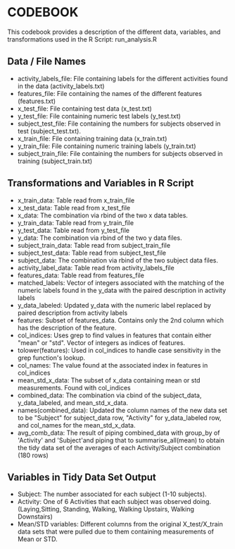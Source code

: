 # CODEBOOK

This codebook provides a description of the different data, variables, and 
transformations used in the R Script: run_analysis.R

## Data / File Names

 - activity_labels_file: File containing labels for the different activities found in the data (activity_labels.txt)
 - features_file: File containing the names of the different features (features.txt)
 - x_test_file: File containing test data (x_test.txt)
 - y_test_file: File containing numeric test labels (y_test.txt)
 - subject_test_file: File containing the numbers for subjects observed in test (subject_test.txt).
 - x_train_file: File containing training data (x_train.txt)
 - y_train_file: File containing numeric training labels (y_train.txt)
 - subject_train_file: File containing the numbers for subjects observed in training (subject_train.txt)

## Transformations and Variables in R Script
 - x_train_data: Table read from x_train_file
 - x_test_data: Table read from x_test_file
 - x_data: The combination via rbind of the two x data tables.
 - y_train_data: Table read from y_train_file
 - y_test_data: Table read from y_test_file
 - y_data: The combination via rbind of the two y data files.
 - subject_train_data: Table read from subject_train_file
 - subject_test_data: Table read from subject_test_file
 - subject_data: The combination via rbind of the two subject data files.
 - activity_label_data: Table read from activity_labels_file
 - features_data: Table read from features_file
 - matched_labels: Vector of integers associated with the matching of the numeric labels found in the y_data with the paired description in activity labels
 - y_data_labeled: Updated y_data with the numeric label replaced by paired description from activity labels
 - features: Subset of features_data. Contains only the 2nd column which has the description of the feature.
 - col_indices: Uses grep to find values in features that contain either "mean" or "std". Vector of integers as indices of features.
 - tolower(features): Used in col_indices to handle case sensitivity in the grep function's lookup.
 - col_names: The value found at the associated index in features in col_indices
 - mean_std_x_data: The subset of x_data containing mean or std measurements. Found with col_indices
 - combined_data: The combination via cbind of the subject_data, y_data_labeled, and mean_std_x_data.
 - names(combined_data): Updated the column names of the new data set to be "Subject" for subject_data row, "Activity" for y_data_labeled row, and col_names for the mean_std_x_data.
 - avg_comb_data: The result of piping combined_data with group_by of 'Activity' and 'Subject'and piping that to summarise_all(mean) to obtain the tidy data set of the averages of each Activity/Subject combination (180 rows)
 
## Variables in Tidy Data Set Output
 - Subject: The number associated for each subject (1-10 subjects).
 - Activity: One of 6 Activities that each subject was observed doing. (Laying,Sitting, Standing, Walking, Walking Upstairs, Walking Downstairs)
 - Mean/STD variables: Different columns from the original X_test/X_train data sets that were pulled due to them containing measurements of Mean or STD.